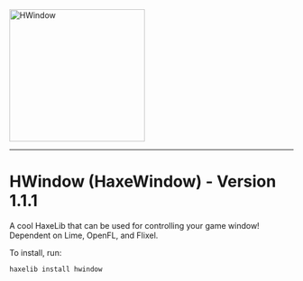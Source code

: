 <img width="240" height="235" alt="HWindow" src="https://github.com/user-attachments/assets/d2415456-a4d8-424d-963e-8f17b0912603" />

---

# HWindow (HaxeWindow) - Version 1.1.1

A cool HaxeLib that can be used for controlling your game window! Dependent on Lime, OpenFL, and Flixel.

To install, run:

`haxelib install hwindow`
